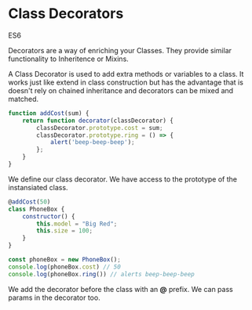 # Class Decorators

<div class="spec es6">ES6</div>


Decorators are a way of enriching your Classes. They provide similar functionality to Inheritence or Mixins.

A Class Decorator is used to add extra methods or variables to a class. It works just like extend in class construction but has the advantage that is doesn't rely on chained inheritance and decorators can be mixed and matched.

```javascript
function addCost(sum) {
    return function decorator(classDecorator) {
        classDecorator.prototype.cost = sum;
        classDecorator.prototype.ring = () => {
            alert('beep-beep-beep');
        };
    }
}

```

We define our class decorator. We have access to the prototype of the instansiated class.

```javascript
@addCost(50)
class PhoneBox {
    constructor() {
        this.model = "Big Red";
        this.size = 100;
    }
}

const phoneBox = new PhoneBox();
console.log(phoneBox.cost) // 50
console.log(phoneBox.ring()) // alerts beep-beep-beep
```

We add the decorator before the class with an **@** prefix. We can pass params in the decorator too.
